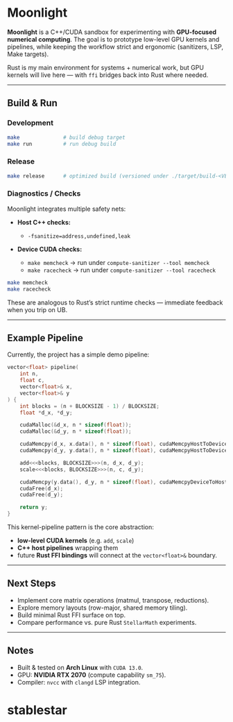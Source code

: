 # Moonlight

**Moonlight** is a C++/CUDA sandbox for experimenting with **GPU-focused numerical computing**.
The goal is to prototype low-level GPU kernels and pipelines, while keeping the workflow strict and ergonomic (sanitizers, LSP, Make targets).

Rust is my main environment for systems + numerical work, but GPU kernels will live here — with `ffi` bridges back into Rust where needed.

---

## Build & Run

### Development

```bash
make              # build debug target
make run          # run debug build
```

### Release

```bash
make release      # optimized build (versioned under ./target/build-<VERSION>/)
```

### Diagnostics / Checks

Moonlight integrates multiple safety nets:

* **Host C++ checks:**

  * `-fsanitize=address,undefined,leak`
* **Device CUDA checks:**

  * `make memcheck` → run under `compute-sanitizer --tool memcheck`
  * `make racecheck` → run under `compute-sanitizer --tool racecheck`

```bash
make memcheck
make racecheck
```

These are analogous to Rust’s strict runtime checks — immediate feedback when you trip on UB.

---

## Example Pipeline

Currently, the project has a simple demo pipeline:

```cpp
vector<float> pipeline(
    int n,
    float c,
    vector<float>& x,
    vector<float>& y
) {
    int blocks = (n + BLOCKSIZE - 1) / BLOCKSIZE;
    float *d_x, *d_y;

    cudaMalloc(&d_x, n * sizeof(float));
    cudaMalloc(&d_y, n * sizeof(float));

    cudaMemcpy(d_x, x.data(), n * sizeof(float), cudaMemcpyHostToDevice);
    cudaMemcpy(d_y, y.data(), n * sizeof(float), cudaMemcpyHostToDevice);

    add<<<blocks, BLOCKSIZE>>>(n, d_x, d_y);
    scale<<<blocks, BLOCKSIZE>>>(n, c, d_y);

    cudaMemcpy(y.data(), d_y, n * sizeof(float), cudaMemcpyDeviceToHost);
    cudaFree(d_x);
    cudaFree(d_y);

    return y;
}
```

This kernel-pipeline pattern is the core abstraction:

* **low-level CUDA kernels** (e.g. `add`, `scale`)
* **C++ host pipelines** wrapping them
* future **Rust FFI bindings** will connect at the `vector<float>&` boundary.

---

## Next Steps

* Implement core matrix operations (matmul, transpose, reductions).
* Explore memory layouts (row-major, shared memory tiling).
* Build minimal Rust FFI surface on top.
* Compare performance vs. pure Rust `StellarMath` experiments.

---

## Notes

* Built & tested on **Arch Linux** with `CUDA 13.0`.
* GPU: **NVIDIA RTX 2070** (compute capability `sm_75`).
* Compiler: `nvcc` with `clangd` LSP integration.
# stablestar
